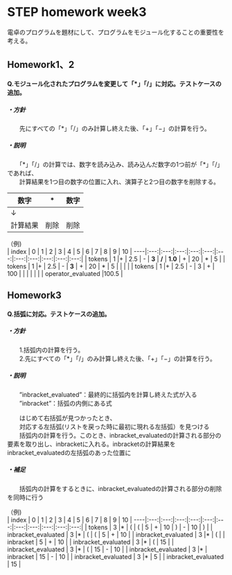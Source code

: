 # STEP homework week3
電卓のプログラムを題材にして、プログラムをモジュール化することの重要性を考える。

## __Homework1、2__
#### Q.モジュール化されたプログラムを変更して「*」「/」に対応。テストケースの追加。

##### ・方針    
　　先にすべての「*」「/」のみ計算し終えた後、「+」「−」の計算を行う。  

##### ・説明  
　　「\*」「/」の計算では、数字を読み込み、読み込んだ数字の1つ前が「\*」「/」であれば、  
  　　計算結果を1つ目の数字の位置に入れ、演算子と2つ目の数字を削除する。
  
|数字| * |数字|
----|----|---- 
| ↓ |
|計算結果|削除|削除|
  
    
（例)  
| index | 0 | 1 | 2 | 3 | 4 | 5 | 6 | 7 | 8 | 9 | 10 |
----|:---:|:---:|:---:|:---:|:---:|:---:|:---:|:---:|:---:|:---:|:---:|
| tokens | 1 |+ | 2.5 | - | __3__ | __/__ | __1.0__ | + | 20 | * | 5 |
| tokens | 1 |+ | 2.5 | - | __3__ | + | 20 | * | 5 |  |  |  |
| tokens | 1 |+ | 2.5 | - | 3 | + | 100 |  |  |  |  |  |
| operator_evaluated |100.5 | 



## __Homework3__
#### Q.括弧に対応。テストケースの追加。
##### ・方針
　　1.括弧内の計算を行う。  
　　2.先にすべての「*」「/」のみ計算し終えた後、「+」「−」の計算を行う。 
  
  
##### ・説明  
　　”inbracket_evaluated”：最終的に括弧内を計算し終えた式が入る  
　　”inbracket”：括弧の内側にある式  
    
　　はじめて右括弧が見つかったとき、  
　　対応する左括弧(リストを戻った時に最初に現れる左括弧）を見つける  
　　括弧内の計算を行う。このとき、inbracket_evaluatedの計算される部分の要素を取り出し、inbracketに入れる。inbracketの計算結果をinbracket_evaluatedの左括弧のあった位置に

##### ・補足  
　　括弧内の計算をするときに、inbracket_evaluatedの計算される部分の削除を同時に行う  

（例)  
| index | 0 | 1 | 2 | 3 | 4 | 5 | 6 | 7 | 8 | 9 | 10 |
----|:---:|:---:|:---:|:---:|:---:|:---:|:---:|:---:|:---:|:---:|:---:|
| tokens | 3 |* | ( | ( | 5 | + | 10 | ) | - | 10 | ) |
| inbracket_evaluated | 3 |* | ( | ( | 5 | + | 10 | 
| inbracket_evaluated | 3 |* | ( | 
| inbracket | 5 | + | 10 |
| inbracket_evaluated | 3 |* | ( | 15 |
| inbracket_evaluated | 3 |* | ( | 15 | - | 10 | 
| inbracket_evaluated | 3 |* 
| inbracket | 15 | - | 10 |
| inbracket_evaluated | 3 |* | 5 | 
| inbracket_evaluated | 15 |  
  


